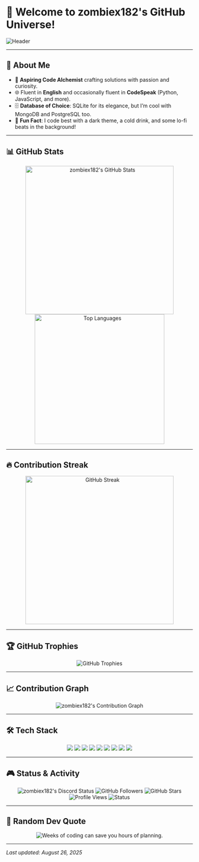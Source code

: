 # 🚀 Welcome to zombiex182's GitHub Universe!

![Header](https://readme-typing-svg.herokuapp.com?font=JetBrains+Mono&size=24&pause=1000&color=00C4B4&center=true&vCenter=true&width=500&lines=Hey,+I'm+zombiex182!;Code+Wizard+and+Bug+Slayer;Building+the+Future,+One+Commit+at+a+Time!)

---

## 🌟 About Me

- 💼 **Aspiring Code Alchemist** crafting solutions with passion and curiosity.
- 🌐 Fluent in **English** and occasionally fluent in **CodeSpeak** (Python, JavaScript, and more).
- 🗄️ **Database of Choice**: SQLite for its elegance, but I’m cool with MongoDB and PostgreSQL too.
- 🎯 **Fun Fact**: I code best with a dark theme, a cold drink, and some lo-fi beats in the background!

---

## 📊 GitHub Stats

<div align="center">
  <img src="https://github-readme-stats.vercel.app/api?username=zombiex182&show_icons=true&theme=tokyonight&hide_border=true&count_private=true&include_all_commits=true" alt="zombiex182's GitHub Stats" width="400"/>
  <img src="https://github-readme-stats.vercel.app/api/top-langs/?username=zombiex182&layout=compact&theme=tokyonight&hide_border=true" alt="Top Languages" width="350"/>
</div>

---

## 🔥 Contribution Streak

<div align="center">
  <img src="https://github-readme-streak-stats.herokuapp.com/?user=zombiex182&theme=tokyonight&hide_border=true" alt="GitHub Streak" width="400"/>
</div>

---

## 🏆 GitHub Trophies

<div align="center">
  <img src="https://github-profile-trophy.vercel.app/?username=zombiex182&theme=tokyonight&no-frame=true&margin-w=15&margin-h=15" alt="GitHub Trophies" />
</div>

---

## 📈 Contribution Graph

<div align="center">
  <img src="https://github-readme-activity-graph.vercel.app/graph?username=zombiex182&theme=tokyonight&hide_border=true&area=true&bg_color=1a1b27&color=ffffff&line=58a6ff&point=58a6ff" alt="zombiex182's Contribution Graph" />
</div>

---

## 🛠️ Tech Stack

<div align="center">
  <img src="https://img.shields.io/badge/-Python-3776AB?style=flat-square&logo=python&logoColor=white" />
  <img src="https://img.shields.io/badge/-JavaScript-F7DF1E?style=flat-square&logo=javascript&logoColor=black" />
  <img src="https://img.shields.io/badge/-TypeScript-3178C6?style=flat-square&logo=typescript&logoColor=white" />
  <img src="https://img.shields.io/badge/-React-61DAFB?style=flat-square&logo=react&logoColor=black" />
  <img src="https://img.shields.io/badge/-Node.js-339933?style=flat-square&logo=node.js&logoColor=white" />
  <img src="https://img.shields.io/badge/-SQLite-003B57?style=flat-square&logo=sqlite&logoColor=white" />
  <img src="https://img.shields.io/badge/-MongoDB-47A248?style=flat-square&logo=mongodb&logoColor=white" />
  <img src="https://img.shields.io/badge/-Git-F05032?style=flat-square&logo=git&logoColor=white" />
  <img src="https://img.shields.io/badge/-VS_Code-007ACC?style=flat-square&logo=visual-studio-code&logoColor=white" />
</div>

---

## 🎮 Status & Activity

<div align="center">
  <!-- Placeholder for Discord Activity Badge -->
  <img src="https://lanyard-profile-readme.vercel.app/api/1213542104920494130?theme=dark&borderRadius=10" alt="zombiex182's Discord Status" />
  <img src="https://img.shields.io/github/followers/zombiex182?label=Followers&style=social" alt="GitHub Followers" />
  <img src="https://img.shields.io/github/stars/zombiex182?label=Stars&style=social" alt="GitHub Stars" />
  <img src="https://komarev.com/ghpvc/?username=zombiex182&color=brightgreen" alt="Profile Views" />
  <img src="https://img.shields.io/badge/Status-Coding%20Like%20a%20Zombie-blueviolet?style=flat-square" alt="Status" />
</div>

---

## 💭 Random Dev Quote

<div align="center">
  <img src="https://quotes-github-readme.vercel.app/api?type=horizontal&theme=tokyonight" alt="Weeks of coding can save you hours of planning." />
</div>

---

*Last updated: August 26, 2025*
